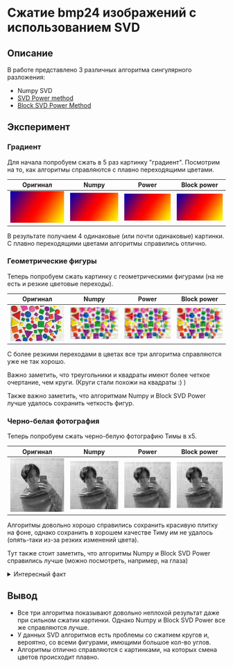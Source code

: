 # Сжатие bmp24 изображений с использованием SVD

## Описание
В работе представлено 3 различных алгоритма сингулярного разложения:

- Numpy SVD
- [SVD Power method](http://www.cs.yale.edu/homes/el327/datamining2013aFiles/07_singular_value_decomposition.pdf)
- [Block SVD Power Method](https://www.degruyter.com/document/doi/10.1515/jisys-2018-0034/html#j_jisys-2018-0034_fig_004)

## Эксперимент

### Градиент
Для начала попробуем сжать в 5 раз картинку "градиент".
Посмотрим на то, как алгоритмы справляются с плавно переходящими цветами.

| Оригинал                                        | Numpy                                              | Power                                         | Block power                                         |
|-------------------------------------------------|----------------------------------------------------|-----------------------------------------------|-----------------------------------------------------|
| <img src="gradient/original.bmp" width="250px"> | <img src="gradient/numpy.bmp" width="250px">       | <img src="gradient/power.bmp" width="250px">  | <img src="gradient/block_power.bmp" width="250px">  |

В результате получаем 4 одинаковые (или почти одинаковые) картинки. С плавно переходящими цветами алгоритмы справились отлично.

### Геометрические фигуры

Теперь попробуем сжать картинку с геометрическими фигурами (на не есть и резкие цветовые переходы).

| Оригинал                                      | Numpy                                             | Power                                          | Block power                                          |
|-----------------------------------------------|---------------------------------------------------|------------------------------------------------|------------------------------------------------------|
| <img src="shapes/original.bmp" width="250px"> | <img src="shapes/numpy.bmp" width="250px">        | <img src="shapes/power.bmp" width="250px">     | <img src="shapes/block_power.bmp" width="250px">     |

С более резкими переходами в цветах все три алгоритма справляются уже не так хорошо. 

Важно заметить, что треугольники и квадраты имеют более четкое очертание, чем круги. (Круги стали похожи на квадраты :) )

Также важно заметить, что алгоритмам Numpy и Block SVD Power лучше удалось сохранить четкость фигур.

### Черно-белая фотография

Теперь попробуем сжать черно-белую фотографию Тимы в x5.

| Оригинал                                    | Numpy                                       | Power                                       | Block power                                       |
|---------------------------------------------|---------------------------------------------|---------------------------------------------|---------------------------------------------------|
| <img src="Tima/original.bmp" width="250px"> | <img src="Tima/x5/numpy.bmp" width="250px"> | <img src="Tima/x5/power.bmp" width="250px"> | <img src="Tima/x5/block_power.bmp" width="250px"> |

Алгоритмы довольно хорошо справились сохранить красивую плитку на фоне, однако сохранить в хорошем качестве Тиму им не удалось (опять-таки из-за резких изменений цвета).

Тут также стоит заметить, что алгоритмы Numpy и Block SVD Power справились лучше (можно посмотреть, например, на глаза)

<details>
<summary>Интересный факт</summary>

Если попробовать сжать фотографию Тимы в x1 раз, то получим следующий результат:

| Оригинал                                    | Numpy                                       | Power                                       | Block power                                       |
|---------------------------------------------|---------------------------------------------|---------------------------------------------|---------------------------------------------------|
| <img src="Tima/original.bmp" width="250px"> | <img src="Tima/x1/numpy.bmp" width="250px"> | <img src="Tima/x1/power.bmp" width="250px"> | <img src="Tima/x1/block_power.bmp" width="250px"> |

При детальном рассмотрении фотографий мне удалось выяснить, что алгоритм SVD Power оставляет меньше артефактов, чем два остальных алгоритма.
Это интересно, поскольку в двух предыдущий показательных экспериментах  SVD Power показывал худший результат.

</details>

## Вывод

- Все три алгоритма показывают довольно неплохой результат даже при сильном сжатии картинки. Однако Numpy и Block SVD Power все же справляются лучше.
- У данных SVD алгоритмов есть проблемы со сжатием кругов и, вероятно, со всеми фигурами, имющими большое кол-во углов.
- Алгоритмы отлично справляются с картинками, на которых смена цветов происходит плавно.